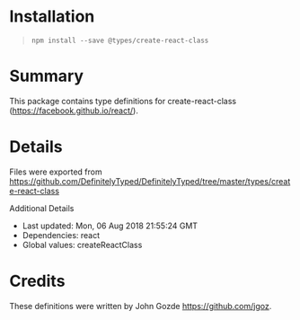# Installation
> `npm install --save @types/create-react-class`

# Summary
This package contains type definitions for create-react-class (https://facebook.github.io/react/).

# Details
Files were exported from https://github.com/DefinitelyTyped/DefinitelyTyped/tree/master/types/create-react-class

Additional Details
 * Last updated: Mon, 06 Aug 2018 21:55:24 GMT
 * Dependencies: react
 * Global values: createReactClass

# Credits
These definitions were written by John Gozde <https://github.com/jgoz>.
